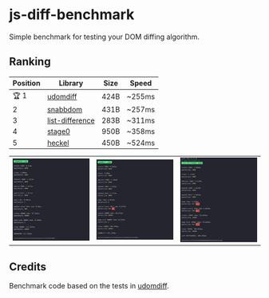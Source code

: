 # js-diff-benchmark

Simple benchmark for testing your DOM diffing algorithm.

## Ranking

| Position | Library | Size | Speed |
| --- | --- | --- | --- |
| 🏆 1 | [udomdiff](https://github.com/WebReflection/udomdiff) | 424B | ~255ms |
| 2 | [snabbdom](https://github.com/snabbdom/snabbdom) | 431B | ~257ms |
| 3 | [list-difference](https://github.com/paldepind/list-difference/) | 283B | ~311ms |
| 4 | [stage0](https://github.com/Freak613/stage0) | 950B | ~358ms |
| 5 | [heckel](https://johnresig.com/projects/javascript-diff-algorithm/) | 450B | ~524ms |

<table>
  <tr>
    <td><img src="assets/Screen%20Shot%202020-04-14%20at%209.09.46%20AM.png" width=270></td>
    <td><img src="assets/Screen%20Shot%202020-04-14%20at%209.09.55%20AM.png" width=270></td>
    <td><img src="assets/Screen%20Shot%202020-04-14%20at%209.09.38%20AM.png" width=270></td>
  </tr>
 </table>

## Credits

Benchmark code based on the tests in [udomdiff](https://github.com/WebReflection/udomdiff).
